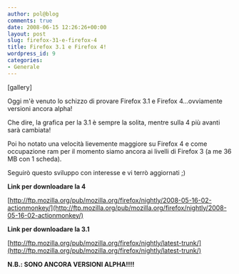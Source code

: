 ```yaml
---
author: pol@blog
comments: true
date: 2008-06-15 12:26:26+00:00
layout: post
slug: firefox-31-e-firefox-4
title: Firefox 3.1 e Firefox 4!
wordpress_id: 9
categories:
- Generale
---
```


[gallery]

Oggi m'è venuto lo schizzo di provare Firefox 3.1 e Firefox 4...ovviamente versioni ancora alpha!

Che dire, la grafica per la 3.1 è sempre la solita, mentre sulla 4 più avanti sarà cambiata!

Poi ho notato una velocità lievemente maggiore su Firefox 4 e come occupazione ram per il momento siamo ancora ai livelli di Firefox 3 (a me 36 MB con 1 scheda).

Seguirò questo sviluppo con interesse e vi terrò aggiornati ;)

**Link per downloadare la 4**

[http://ftp.mozilla.org/pub/mozilla.org/firefox/nightly/2008-05-16-02-actionmonkey/](http://ftp.mozilla.org/pub/mozilla.org/firefox/nightly/2008-05-16-02-actionmonkey/)

**Link per downloadare la 3.1**

[http://ftp.mozilla.org/pub/mozilla.org/firefox/nightly/latest-trunk/](http://ftp.mozilla.org/pub/mozilla.org/firefox/nightly/latest-trunk/)

**N.B.: SONO ANCORA VERSIONI ALPHA!!!!**
